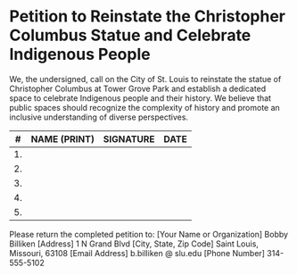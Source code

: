 # Petition to Reinstate the Christopher Columbus Statue and Celebrate Indigenous People

We, the undersigned, call on the City of St. Louis to reinstate the statue of Christopher Columbus at Tower Grove Park and establish a dedicated space to celebrate Indigenous people and their history. We believe that public spaces should recognize the complexity of history and promote an inclusive understanding of diverse perspectives.

| #  | NAME (PRINT)       | SIGNATURE          | DATE       |
|----|--------------------|--------------------|------------|
| 1. |                    |                    |            |
| 2. |                    |                    |            |
| 3. |                    |                    |            |
| 4. |                    |                    |            |
| 5. |                    |                    |            |

Please return the completed petition to:
[Your Name or Organization] Bobby Billiken
[Address] 1 N Grand Blvd
[City, State, Zip Code] Saint Louis, Missouri, 63108
[Email Address] b.billiken @ slu.edu
[Phone Number] 314-555-5102
